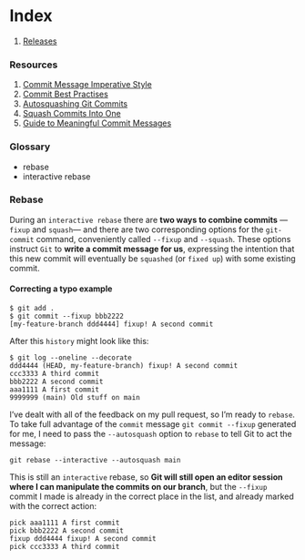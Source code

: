 # Index
1. [Releases](releases.md)

### Resources
1. [Commit Message Imperative Style](https://chris.beams.io/posts/git-commit/#imperative)
1. [Commit Best Practises](https://medium.com/@nawarpianist/git-commit-best-practices-dab8d722de99)
1. [Autosquashing Git Commits](https://thoughtbot.com/blog/autosquashing-git-commits)
1. [Squash Commits Into One](https://www.internalpointers.com/post/squash-commits-into-one-git)
1. [Guide to Meaningful Commit Messages](https://medium.com/swlh/writing-better-commit-messages-9b0b6ff60c67)

### Glossary
* rebase
* interactive rebase

### Rebase
During an `interactive rebase` there are **two ways to combine commits** —`fixup` and `squash`— and there are two corresponding options for the `git-commit` command, conveniently called `--fixup` and `--squash`. These options instruct `Git` to **write a commit message for us**, expressing the intention that this new commit will eventually be `squashed` (or `fixed up`) with some existing commit.  

#### Correcting a typo example
```
$ git add .
$ git commit --fixup bbb2222
[my-feature-branch ddd4444] fixup! A second commit
```
After this `history` might look like this:
```
$ git log --oneline --decorate
ddd4444 (HEAD, my-feature-branch) fixup! A second commit
ccc3333 A third commit
bbb2222 A second commit
aaa1111 A first commit
9999999 (main) Old stuff on main
```
I’ve dealt with all of the feedback on my pull request, so I’m ready to `rebase`. To take full advantage of the `commit` message `git commit --fixup` generated for me, I need to pass the `--autosquash` option to `rebase` to tell Git to act the message:
```
git rebase --interactive --autosquash main
```
This is still an `interactive` rebase, so **Git will still open an editor session where I can manipulate the commits on our branch**, but the `--fixup` commit I made is already in the correct place in the list, and already marked with the correct action:
```
pick aaa1111 A first commit
pick bbb2222 A second commit
fixup ddd4444 fixup! A second commit
pick ccc3333 A third commit
```
